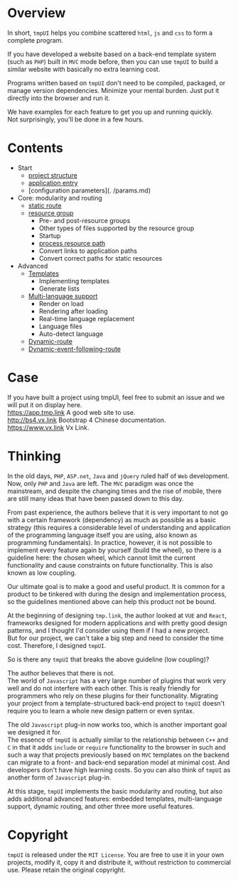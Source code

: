 # Overview

In short, `tmpUI` helps you combine scattered `html`, `js` and `css` to form a complete program.  

If you have developed a website based on a back-end template system (such as `PHP`) built in `MVC` mode before, then you can use `tmpUI` to build a similar website with basically no extra learning cost.

Programs written based on `tmpUI` don't need to be compiled, packaged, or manage version dependencies. Minimize your mental burden. Just put it directly into the browser and run it.  

We have examples for each feature to get you up and running quickly.   
Not surprisingly, you'll be done in a few hours.


# Contents
* Start
  * [project structure](./struct.md)
  * [application entry](./main.md)
  * [configuration parameters](. /params.md)
* Core: modularity and routing
  * [static route](./route.md)
  * [resource group](./resource.md)
    * Pre- and post-resource groups
    * Other types of files supported by the resource group
    * Startup
    * [process resource path](./url.md)
    * Convert links to application paths
    * Convert correct paths for static resources
* Advanced
  * [Templates](./temp.md)
    * Implementing templates
    * Generate lists
  * [Multi-language support](./i18n.md)
    * Render on load
    * Rendering after loading
    * Real-time language replacement
    * Language files
    * Auto-detect language
  * [Dynamic-route](./route-dynamic.md)
  * [Dynamic-event-following-route](./route-dynamic-event.md)
  
# Case

If you have built a project using tmpUI, feel free to submit an issue and we will put it on display here.  
https://app.tmp.link A good web site to use.  
http://bs4.vx.link Bootstrap 4 Chinese documentation.  
https://www.vx.link Vx Link.   

# Thinking

In the old days, `PHP`, `ASP.net`, `Java` and `jQuery` ruled half of `Web` development. Now, only `PHP` and `Java` are left. The `MVC` paradigm was once the mainstream, and despite the changing times and the rise of mobile, there are still many ideas that have been passed down to this day.

From past experience, the authors believe that it is very important to not go with a certain framework (dependency) as much as possible as a basic strategy (this requires a considerable level of understanding and application of the programming language itself you are using, also known as programming fundamentals). In practice, however, it is not possible to implement every feature again by yourself (build the wheel), so there is a guideline here: the chosen wheel, which cannot limit the current functionality and cause constraints on future functionality. This is also known as low coupling.

Our ultimate goal is to make a good and useful product. It is common for a product to be tinkered with during the design and implementation process, so the guidelines mentioned above can help this product not be bound.

At the beginning of designing `tmp.link`, the author looked at `VUE` and `React`, frameworks designed for modern applications and with pretty good design patterns, and I thought I'd consider using them if I had a new project.  
But for our project, we can't take a big step and need to consider the time cost. Therefore, I designed `tmpUI`.  

So is there any `tmpUI` that breaks the above guideline (low coupling)?  

The author believes that there is not.  
The world of `Javascript` has a very large number of plugins that work very well and do not interfere with each other. This is really friendly for programmers who rely on these plugins for their functionality. Migrating your project from a template-structured back-end project to `tmpUI` doesn't require you to learn a whole new design pattern or even syntax.

The old `Javascript` plug-in now works too, which is another important goal we designed it for.  
The essence of `tmpUI` is actually similar to the relationship between `C++` and `C` in that it adds `include` or `require` functionality to the browser in such and such a way that projects previously based on `MVC` templates on the backend can migrate to a front- and back-end separation model at minimal cost. And developers don't have high learning costs. So you can also think of `tmpUI` as another form of `Javascript` plug-in.

At this stage, `tmpUI` implements the basic modularity and routing, but also adds additional advanced features: embedded templates, multi-language support, dynamic routing, and other three more useful features.

# Copyright

`tmpUI` is released under the `MIT License`.
You are free to use it in your own projects, modify it, copy it and distribute it, without restriction to commercial use.
Please retain the original copyright.
